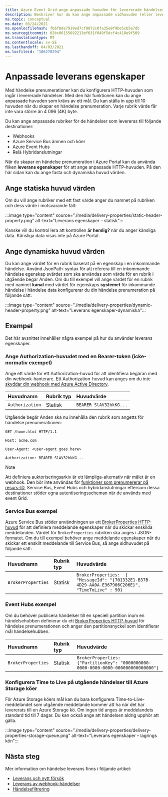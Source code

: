 ```yaml
---
title: Azure Event Grid-ange anpassade huvuden för levererade händelser
description: Beskriver hur du kan ange anpassade sidhuvuden (eller leverans egenskaper) för levererade händelser.
ms.topic: conceptual
ms.date: 03/24/2021
ms.openlocfilehash: fb6f0de7919ed7cf9072c0fa35e8f9be5cb5e7db
ms.sourcegitcommit: 02bc06155692213ef031f049f5dcf4c418e9f509
ms.translationtype: MT
ms.contentlocale: sv-SE
ms.lasthandoff: 04/03/2021
ms.locfileid: "106278294"
---
```

# <a name="custom-delivery-properties"></a>Anpassade leverans egenskaper
Med händelse prenumerationer kan du konfigurera HTTP-huvuden som ingår i levererade händelser. Med den här funktionen kan du ange anpassade huvuden som krävs av ett mål. Du kan ställa in upp till 10 huvuden när du skapar en händelse prenumeration. Varje rubrik värde får inte vara större än 4 096 (4K) byte.

Du kan ange anpassade rubriker för de händelser som levereras till följande destinationer:

- Webhooks
- Azure Service Bus ämnen och köer
- Azure Event Hubs
- Relä Hybridanslutningar

När du skapar en händelse prenumeration i Azure Portal kan du använda fliken **leverans egenskaper** för att ange anpassade HTTP-huvuden. På den här sidan kan du ange fasta och dynamiska huvud värden.

## <a name="setting-static-header-values"></a>Ange statiska huvud värden
Om du vill ange rubriker med ett fast värde anger du namnet på rubriken och dess värde i motsvarande fält:

:::image type="content" source="./media/delivery-properties/static-header-property.png" alt-text="Leverans egenskaper – statisk":::

Kanske vill du kontrol lera att kontrollen **är hemlig?** när du anger känsliga data. Känsliga data visas inte på Azure Portal. 

## <a name="setting-dynamic-header-values"></a>Ange dynamiska huvud värden
Du kan ange värdet för en rubrik baserat på en egenskap i en inkommande händelse. Använd JsonPath-syntax för att referera till en inkommande händelse egenskap svärdet som ska användas som värde för en rubrik i utgående begär Anden. Om du till exempel vill ange värdet för en rubrik med namnet **kanal** med värdet för egenskaps **systemet** för inkommande händelse i händelse data konfigurerar du din händelse prenumeration på följande sätt:

:::image type="content" source="./media/delivery-properties/dynamic-header-property.png" alt-text="Leverans egenskaper-dynamiska":::

## <a name="examples"></a>Exempel
Det här avsnittet innehåller några exempel på hur du använder leverans egenskaper.

### <a name="setting-the-authorization-header-with-a-bearer-token-non-normative-example"></a>Ange Authorization-huvudet med en Bearer-token (icke-normativ exempel)

Ange ett värde för ett Authorization-huvud för att identifiera begäran med din webhook-hanterare. Ett Authorization-huvud kan anges om du inte [skyddar din webhook med Azure Active Directory](secure-webhook-delivery.md).

| Huvudnamn   | Rubrik typ | Huvudvärde |
| :--           | :--         | :--            |
|`Authorization` | Statisk | `BEARER SlAV32hkKG...`|

Utgående begär Anden ska nu innehålla den rubrik som angetts för händelse prenumerationen:

```console
GET /home.html HTTP/1.1

Host: acme.com

User-Agent: <user-agent goes here>

Authorization: BEARER SlAV32hkKG...
```

> [!NOTE]
> Att definiera auktoriseringsarkiv är ett lämpliga-alternativ när målet är en webhook. Den bör inte användas för [funktioner som prenumererar på resurs-ID](/rest/api/eventgrid/eventsubscriptions/createorupdate#azurefunctioneventsubscriptiondestination), Service Bus, Event Hubs och hybridanslutningar eftersom dessa destinationer stöder egna autentiseringsscheman när de används med event Grid.

### <a name="service-bus-example"></a>Service Bus exempel
Azure Service Bus stöder användningen av ett [BrokerProperties HTTP-huvud](/rest/api/servicebus/message-headers-and-properties#message-headers) för att definiera meddelande egenskaper när du skickar enskilda meddelanden. Värdet för `BrokerProperties` rubriken ska anges i JSON-formatet. Om du till exempel behöver ange meddelande egenskaper när du skickar ett enskilt meddelande till Service Bus, så ange sidhuvudet på följande sätt:

| Huvudnamn | Rubrik typ | Huvudvärde |
| :-- | :-- | :-- |
|`BrokerProperties` | Statisk     | `BrokerProperties:  { "MessageId": "{701332E1-B37B-4D29-AA0A-E367906C206E}", "TimeToLive" : 90}` |


### <a name="event-hubs-example"></a>Event Hubs exempel

Om du behöver publicera händelser till en speciell partition inom en händelsehubben definierar du ett [BrokerProperties HTTP-huvud](/rest/api/eventhub/event-hubs-runtime-rest#common-headers) för händelse prenumerationen och anger den partitionsnyckel som identifierar mål händelsehubben.

| Huvudnamn | Rubrik typ | Huvudvärde                                  |
| :-- | :-- | :-- |
|`BrokerProperties` | Statisk | `BrokerProperties: {"PartitionKey": "0000000000-0000-0000-0000-000000000000000"}`  |


### <a name="configure-time-to-live-on-outgoing-events-to-azure-storage-queues"></a>Konfigurera Time to Live på utgående händelser till Azure Storage köer
För Azure Storage köers mål kan du bara konfigurera Time-to-Live-meddelandet som utgående meddelande kommer att ha när det har levererats till en Azure Storage kö. Om ingen tid anges är meddelandets standard tid till 7 dagar. Du kan också ange att händelsen aldrig upphör att gälla.

:::image type="content" source="./media/delivery-properties/delivery-properties-storage-queue.png" alt-text="Leverans egenskaper – lagrings kön":::

## <a name="next-steps"></a>Nästa steg
Mer information om händelse leverans finns i följande artikel:

- [Leverans och nytt försök](delivery-and-retry.md)
- [Leverans av webhook-händelser](webhook-event-delivery.md)
- [Händelsefiltrering](event-filtering.md)
